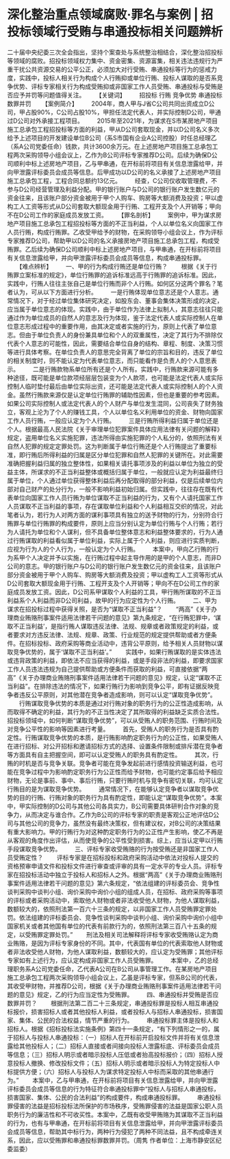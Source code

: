 # 深化整治重点领域腐败·罪名与案例 | 招投标领域行受贿与串通投标相关问题辨析

二十届中央纪委三次全会指出，坚持个案查处与系统整治相结合，深化整治招投标等领域的腐败。招投标领域权力集中、资金密集、资源富集，相关违法违规行为严重干扰公共资源交易的公平公正，必须加大对行受贿、串通投标等行为的惩戒力度，实践中，投标人相关行为构成个人行贿抑或单位行贿、投标人谋取的是否系竞争优势、评标专家相关行为构成受贿抑或非国家工作人员受贿、串通投标与受贿是否应予并罚等问题值得关注。
　　【关键词】
　　招投标 行贿 竞争优势 串通投标 数罪并罚
　　【案例简介】
　　2004年，商人甲与J省C公司共同出资成立D公司，甲占股90%，C公司占股10%，甲担任法定代表人，并实际控制D公司，甲通过D公司对外承接工程项目。
　　2015年至2021年，为谋求在S市某房地产项目施工总承包工程招投标等方面的利益，甲从D公司套取现金，并以D公司名义多次给予上述项目的开发建设单位B公司（系S市国有企业A公司控股）时任总经理乙（系A公司党委任命）钱款，共计3600余万元。在上述房地产项目施工总承包工程两次采购领导小组会议上，乙作为B公司评标专家推荐D公司。后续为确保D公司顺利中标上述房地产项目，乙与甲串通，在开标前将项目有关信息泄露给甲，并向甲泄露评标委员会成员等信息。后甲成功以D公司的名义承接了上述房地产项目施工总承包工程，工程合同总额约13亿元。
　　经查，C公司仅收取管理费，不参与D公司经营管理及利益分配。甲的银行账户与D公司的银行账户发生数亿元的资金往来，且该账户部分资金被用于甲个人购车、购房等大额消费及投资；甲以虚构工人工资等形式从D公司套取大额现金用于行贿、工程开支及个人开销等；甲向不在D公司工作的家庭成员发放工资。
　　【罪名剖析】
　　案例中，甲为谋求房地产项目施工总承包工程招投标等方面的不正当利益，个人以单位名义向国家工作人员行贿，构成行贿罪。乙收受甲给予的财物，在采购领导小组会议上，作为评标专家推荐D公司，帮助甲以D公司的名义承接房地产项目施工总承包工程，构成受贿罪。乙后续为确保D公司顺利中标上述房地产项目，与甲串通，在开标前将项目有关信息泄露给甲，并向甲泄露评标委员会成员等信息，构成串通投标罪。
　　【难点辨析】
　　一、甲的行为构成行贿还是单位行贿？
　　根据《关于行贿罪立案标准的规定》，单位行贿罪的追诉标准远高于行贿罪的追诉标准。因此，实践中，行贿人往往主张自己是单位行贿而非个人行贿。如何区分这两个罪名？笔者认为，可从以下方面进行分析。
　　一是行贿体现单位意志还是个人意志。通常情况下，对于经过单位集体研究决定，如股东会、董事会集体决策形成的决定，应当属于单位意志的体现。实践中，由于单位作为法律上拟制人，其意志往往只能通过作为单位成员的自然人的意志及行为体现，鉴于法定代表人或实际控制人在单位意志形成过程中的重要作用，由其决定或者实施的行为，原则上代表了单位意志。但由于单位负责人的身份兼具单位和个人的双重属性，决定了其行为不排除仅代表个人意志的可能性，因此，需要结合单位自身的结构、章程、制度、决策习惯等进行具体考察。在单位负责人的意思完全背离了单位的宗旨和目的，违反了单位的相关制度时，则不能认定为代表单位意志，而只能看作是负责人的个人意思表示。
　　二是行贿款物系单位所有还是个人所有。实践中，行贿款来源可能有多种途径，既可能是单位款项经层层包装变为个人款项，也可能是法定代表人或实际控制人临时垫付最后由单位实际出资，还可能是法定代表人或实际控制人的个人资金。虽然行贿款来源仅是认定单位行贿罪的辅助性因素，但也是重要的参考因素。如果公司实际控制人或法定代表人的个人财产与单位发生混同，公司丧失了财务独立，客观上沦为了个人的赚钱工具，个人以单位名义利用单位的资金、财物向国家工作人员行贿，一般应认定为个人行贿。
　　三是行贿所得利益归属于单位还是个人。根据最高人民法院《关于审理单位犯罪案件具体应用法律有关问题的解释》规定，盗用单位名义实施犯罪，违法所得由实施犯罪的个人私分的，依照刑法有关自然人犯罪的规定定罪处罚。这为判断属于单位行贿还是个人行贿提出了重要标准，即行贿后所得利益的归属是区分单位犯罪和自然人犯罪的关键所在。对此需要准确把握利益归属的独立整体性，如果相关请托事项涉及的利益以单位为独立的受益主体，所谋求的不正当利益整体或概括归属于单位，一般就应认定为利益最终归属于单位，个人通过单位获得整体利益后再分配取得的部分利益，仅是后续单位内部对自己财产的处分行为，一般不影响利益初始归属。但实践中，往往存在既有代表单位向国家工作人员行贿为单位谋取不正当利益的行为，又有个人请托国家工作人员谋取不正当利益的事项，存在谋取单位利益和个人利益相互交织的情况，对此笔者认为，若行为人对两方面的谋利事项具有独立的送予财物的行为，分别符合行贿罪与单位行贿罪的构成要件，原则上应当分别认定为单位行贿与个人行贿；若行为人请托为单位和个人谋利，但不具备单位整体意志和利益整体要求的，行为人通过行贿谋取的利益看似属于单位利益，实际上属于个人利益，则应进行实质判断，应视为行为人的个人行为，一般认定为个人行贿。
　　本案中，甲向乙行贿的行为系甲个人决定并予以实施，在行贿过程中起主导作用的是甲的个人意志，而非D公司的意志。甲的银行账户与D公司的银行账户发生数亿元的资金往来，且该账户部分资金被用于甲个人购车、购房等大额消费及投资；甲以虚构工人工资等形式从D公司套取大额现金用于行贿、工程开支及个人开销等；甲向不在D公司工作的家庭成员发放工资。因此，D公司系甲谋取个人利益的工具，甲行贿所谋取的不正当利益系个人利益而非D公司利益，故甲的行为应定性为个人行贿。
　　二、甲为谋求在招投标过程中获得关照，是否为“谋取不正当利益”？
　　“两高”《关于办理商业贿赂刑事案件适用法律若干问题的意见》第九条规定，“在行贿犯罪中，‘谋取不正当利益’，是指行贿人谋取违反法律、法规、规章或者政策规定的利益，或者要求对方违反法律、法规、规章、政策、行业规范的规定提供帮助或者方便条件。在招标投标、政府采购等商业活动中，违背公平原则，给予相关人员财物以谋取竞争优势的，属于‘谋取不正当利益’。”
　　实践中，如果行贿谋取的是实体违法或违背政策的利益，即依法不应当获得的利益，或是手段非法的利益，即要求国家工作人员违法违规为自己提供帮助或方便条件而获取的利益，可直接依据“两高”《关于办理商业贿赂刑事案件适用法律若干问题的意见》规定，认定“谋取不正当利益”。在排除违法的情况下，如果行贿行为影响到竞争公平，即有证据反映竞争者违反公平原则，对其他潜在竞争者造成影响，则可以认定“谋取竞争优势”。
　　行贿谋取竞争优势的本质是通过对行贿对象的职务行为的公正性造成影响，从而取得不确定的利益，其行为的不正当性决定了其所取得的利益缺乏实质合法性。招投标领域中，如何判断“谋取竞争优势”，可以从受贿人的职务范围、行贿时间及对竞争公平性的影响等因素进行考量。
　　首先，受贿人的职务行为是否具有酌定性。行贿谋取竞争优势的本质，是行贿影响酌定职务行为的公正性，如果受贿人在进行招标、对公开招标和邀请招标方式的选择、设置条件限制或排斥潜在竞争者等方面具有自主把握空间，即可以认定受贿人的职务具有酌定性。
　　其次，行贿的时机是否与竞争关联。竞争者可能在竞争发起前进行感情投资输送利益，也可能在竞争过程中为影响酌定职务行为公正性而给予财物，也可能约定事后给予相应财物，无论是事前、事中、事后行贿，只要行贿时机与竞争有密切关联，均可认定行贿目的是为谋取竞争优势。
　　通常情况下，在能够认定竞争者以谋取竞争优势的目的行贿、行贿对象的职务行为具有酌定性，即能认定“谋取竞争优势”。本案中，甲实际控制的D公司与其他公司各具实力，B公司需要具体研判合作对象的竞争力，从而决定与谁合作。乙作为B公司的评标专家的职责是客观公正地评估D公司与其他公司的竞争力，虽然没有最终决策权，但有建议权，对B公司的决策结果有重大影响力。甲的行贿行为对这种酌定职务行为的公正性产生影响，使乙不再是从客观的角度作出评估，从而使竞争的公平性受到损害。综上，应当认定甲以行贿手段谋取竞争优势。
　　三、评标专家收受贿赂的行为按受贿还是非国家工作人员受贿定性？
　　评标专家是在招标投标和政府采购活动中依法对投标人提交的资格预审申请文件和投标文件进行审查或评审的具有一定水平的专业人员。评标专家在招投标活动中独立于投标人和招标人之外。根据“两高”《关于办理商业贿赂刑事案件适用法律若干问题的意见》第六条规定，“依法组建的评标委员会、竞争性谈判采购中谈判小组、询价采购中询价小组的组成人员，在招标、政府采购等事项的评标或者采购活动中，索取他人财物或者非法收受他人财物，为他人谋取利益，数额较大的，依照刑法第一百六十三条的规定，以非国家工作人员受贿罪定罪处罚。依法组建的评标委员会、竞争性谈判采购中谈判小组、询价采购中询价小组中国家机关或者其他国有单位的代表有前款行为的，依照刑法第三百八十五条的规定，以受贿罪定罪处罚。”
　　刑法及相关司法解释将评标专家收受贿赂认定为商业贿赂，是因为评标专家身份的不同。其中，代表国有单位的代表索取他人财物或者非法收受他人财物，为他人谋取利益，数额较大的，应认定为受贿罪；其他评标专家如有上述行为，应认定构成非国家工作人员受贿罪。
　　本案中，乙的总经理职务系A公司党委任命，乙代表A公司在B公司从事管理工作。在某房地产项目施工总承包工程两次采购领导小组会议上，乙虽是评标专家，但系B公司的代表，其收受甲财物，并推荐D公司，根据《关于办理商业贿赂刑事案件适用法律若干问题的意见》规定，乙的行为应当定性为受贿罪。
　　四、串通投标并受贿是否应数罪并罚？
　　根据刑法第二百二十三条规定，串通投标罪是投标人相互串通投标报价，损害招标人或者其他投标人利益，或者投标人与招标人串通投标，损害国家、集体、公民的合法权益，情节严重的行为。
　　串通投标罪主体是投标人和招标人。根据《招标投标法实施条例》第四十一条规定，“有下列情形之一的，属于招标人与投标人串通投标：（一）招标人在开标前开启投标文件并将有关信息泄露给其他投标人；（二）招标人直接或者间接向投标人泄露标底、评标委员会成员等信息；（三）招标人明示或者暗示投标人压低或者抬高投标报价；（四）招标人授意投标人撤换、修改投标文件；（五）招标人明示或者暗示投标人为特定投标人中标提供方便；（六）招标人与投标人为谋求特定投标人中标而采取的其他串通行为。”
　　本案中，乙与甲串通，在开标前将项目有关信息泄露给甲，并向甲泄露评标委员会成员等信息的行为特征符合串通投标罪中“投标人与招标人串通投标，损害国家、集体、公民的合法利益”的构成要件，构成串通投标罪。
　　串通投标罪侵害的法益是招标投标法所保护的市场秩序，受贿罪侵害的法益是国家公职人员职务行为的廉洁性和不可收买性。本案中，乙既有收受甲贿赂为其谋取不正当利益的行为，也有与甲串通，在开标前将项目有关信息泄露给甲，并向甲泄露评标委员会成员等信息，帮助其中标行为，两种行为侵犯了两种不同法益，且不构成牵连关系，因此，应以受贿罪和串通投标罪数罪并罚。（周隽 作者单位：上海市静安区纪委监委）